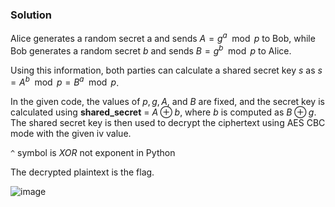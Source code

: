 ### Solution

Alice generates a random secret a and sends $A = g^a \mod p$ to Bob, while Bob generates a random secret $b$ and sends $B = g^b \mod p$ to Alice.

Using this information, both parties can calculate a shared secret key $s$ as $s = A^b \mod p = B^a \mod p$.

In the given code, the values of $p, g, A,$ and $B$ are fixed, and the secret key is calculated using **shared_secret** = $A \oplus b$, where $b$ is computed as $B \oplus g$. The shared secret key is then used to decrypt the ciphertext using AES CBC mode with the given iv value.

``^`` symbol is $XOR$ not exponent in Python

The decrypted plaintext is the flag.

![image](https://user-images.githubusercontent.com/126962960/233817775-1619e21d-fb4b-4642-b719-b238912a4bc3.png)
